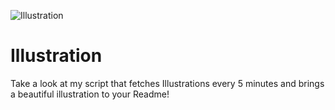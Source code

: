 ![Illustration](https://i.redd.it/77xs9mrlurqb1.png?width=100&height=100)

# Illustration
Take a look at my script that fetches Illustrations every 5 minutes and brings a beautiful illustration to your Readme!